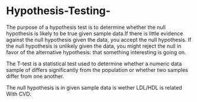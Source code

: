 # Hypothesis-Testing-
The purpose of a hypothesis test is to determine whether the null hypothesis is likely to be true given sample data.If there is little evidence against the null hypothesis given the data, you accept the null hypothesis. If the null hypothesis is unlikely given the data, you might reject the null in favor of the alternative hypothesis: that something interesting is going on.

The T-test is a statistical test used to determine whether a numeric data sample of differs significantly from the population or whether two samples differ from one another.

The null hypothesis is in given sample data is wether LDL/HDL is related With CVD.

